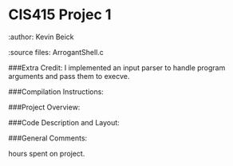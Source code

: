 CIS415 Projec 1
======
:author: Kevin Beick

:source files:
    ArrogantShell.c


###Extra Credit:
I implemented an input parser to handle program arguments and pass them to execve.

###Compilation Instructions:

###Project Overview:

###Code Description and Layout:

###General Comments:

hours spent on project.
